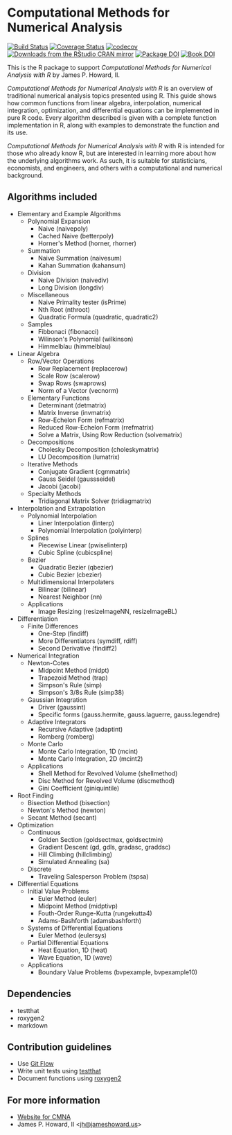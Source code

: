 # Computational Methods for Numerical Analysis

[![Build Status](https://travis-ci.org/k3jph/cmna-pkg.svg?branch=master)](https://travis-ci.org/k3jph/cmna-pkg)
[![Coverage Status](https://coveralls.io/repos/github/k3jph/cmna-pkg/badge.svg?branch=develop)](https://coveralls.io/github/k3jph/cmna-pkg?branch=develop)
[![codecov](https://codecov.io/gh/k3jph/cmna-pkg/branch/master/graph/badge.svg)](https://codecov.io/gh/k3jph/cmna-pkg)
[![Downloads from the RStudio CRAN mirror](https://cranlogs.r-pkg.org/badges/cmna)](https://cran.r-project.org/package=cmna)
[![Package DOI](https://img.shields.io/badge/Package_DOI-10.5281%2Fzenodo.3249230-blue.svg)](https://doi.org/10.5281/zenodo.3249230)
[![Book DOI](https://img.shields.io/badge/Book_DOI-10.1201%2F9781315120195-blue.svg)](https://doi.org/10.1201/9781315120195)

This is the R package to support _Computational Methods for Numerical
Analysis with R_ by James P. Howard, II.

_Computational Methods for Numerical Analysis with R_ is an overview
of traditional numerical analysis topics presented using R. This
guide shows how common functions from linear algebra, interpolation,
numerical integration, optimization, and differential equations can
be implemented in pure R code. Every algorithm described is given
with a complete function implementation in R, along with examples
to demonstrate the function and its use.

_Computational Methods for Numerical Analysis with R_ with R is
intended for those who already know R, but are interested in learning
more about how the underlying algorithms work. As such, it is
suitable for statisticians, economists, and engineers, and others
with a computational and numerical background.

## Algorithms included

* Elementary and Example Algorithms
  * Polynomial Expansion
    * Naive (naivepoly)
	* Cached Naive (betterpoly)
	* Horner's Method (horner, rhorner)
  * Summation
    * Naive Summation (naivesum)
    * Kahan Summation (kahansum)
  * Division
    * Naive Division (naivediv)
    * Long Division (longdiv)
  * Miscellaneous
    * Naive Primality tester (isPrime)
	* Nth Root (nthroot)
	* Quadratic Formula (quadratic, quadratic2)
  * Samples
    * Fibbonaci (fibonacci)
	* Wilinson's Polynomial (wilkinson)
    * Himmelblau (himmelblau)
* Linear Algebra
  * Row/Vector Operations
    * Row Replacement (replacerow)
	* Scale Row (scalerow)
	* Swap Rows (swaprows)
	* Norm of a Vector (vecnorm)
  * Elementary Functions
    * Determinant (detmatrix)
	* Matrix Inverse (invmatrix)
	* Row-Echelon Form (refmatrix)
	* Reduced Row-Echelon Form (rrefmatrix)
	* Solve a Matrix, Using Row Reduction (solvematrix)
  * Decompositions
    * Cholesky Decomposition (choleskymatrix)
	* LU Decomposition (lumatrix)
  * Iterative Methods
    * Conjugate Gradient (cgmmatrix)
	* Gauss Seidel (gaussseidel)
	* Jacobi (jacobi)
  * Specialty Methods
    * Tridiagonal Matrix Solver (tridiagmatrix)
* Interpolation and Extrapolation
  * Polynomial Interpolation
    * Liner Interpolation (linterp)
	* Polynomial Interpolation (polyinterp)
  * Splines
    * Piecewise Linear (pwiselinterp)
    * Cubic Spline (cubicspline)
  * Bezier
    * Quadratic Bezier (qbezier)
    * Cubic Bezier (cbezier)
  * Multidimensional Interpolaters
    * Bilinear (bilinear)
	* Nearest Neighbor (nn)
  * Applications
    * Image Resizing (resizeImageNN, resizeImageBL)
* Differentiation
  * Finite Differences
    * One-Step (findiff)
	* More Differentiators (symdiff, rdiff)
	* Second Derivative (findiff2)
* Numerical Integration
  * Newton-Cotes
	* Midpoint Method (midpt)
	* Trapezoid Method (trap)
	* Simpson's Rule (simp)
	* Simpson's 3/8s Rule (simp38)
  * Gaussian Integration
    * Driver (gaussint)
	* Specific forms (gauss.hermite, gauss.laguerre, gauss.legendre)
  * Adaptive Integrators
    * Recursive Adaptive (adaptint)
	* Romberg (romberg)
  * Monte Carlo
    * Monte Carlo Integration, 1D (mcint)
	* Monte Carlo Integration, 2D (mcint2)
  * Applications
    * Shell Method for Revolved Volume (shellmethod)
    * Disc Method for Revolved Volume (discmethod)
	* Gini Coefficient (giniquintile)
* Root Finding
  * Bisection Method (bisection)
  * Newton's Method (newton)
  * Secant Method (secant)
* Optimization
  * Continuous
    * Golden Section (goldsectmax, goldsectmin)
    * Gradient Descent (gd, gdls, gradasc, graddsc)
	* Hill Climbing (hillclimbing)
	* Simulated Annealing (sa)
  * Discrete
    * Traveling Salesperson Problem (tspsa)
* Differential Equations
  * Initial Value Problems
    * Euler Method (euler)
	* Midpoint Method (midptivp)
	* Fouth-Order Runge-Kutta (rungekutta4)
    * Adams-Bashforth (adamsbashforth)
  * Systems of Differential Equations
    * Euler Method (eulersys)
  * Partial Differential Equations
    * Heat Equation, 1D (heat)
	* Wave Equation, 1D (wave)
  * Applications
    * Boundary Value Problems (bvpexample, bvpexample10)

## Dependencies

* testthat
* roxygen2
* markdown

## Contribution guidelines

* Use [Git Flow](http://nvie.com/posts/a-successful-git-branching-model/)
* Write unit tests using [testthat](https://github.com/hadley/testthat)
* Document functions using [roxygen2](https://github.com/yihui/roxygen2)

## For more information

* [Website for CMNA](https://jameshoward.us/cmna/)
* James P. Howard, II <<jh@jameshoward.us>>

